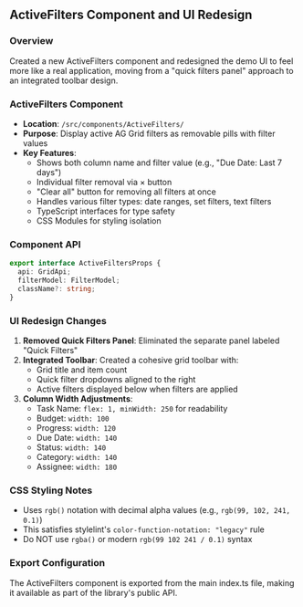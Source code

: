 ## ActiveFilters Component and UI Redesign

### Overview

Created a new ActiveFilters component and redesigned the demo UI to feel more like a real application, moving from a "quick filters panel" approach to an integrated toolbar design.

### ActiveFilters Component

- **Location**: `/src/components/ActiveFilters/`
- **Purpose**: Display active AG Grid filters as removable pills with filter values
- **Key Features**:
  - Shows both column name and filter value (e.g., "Due Date: Last 7 days")
  - Individual filter removal via × button
  - "Clear all" button for removing all filters at once
  - Handles various filter types: date ranges, set filters, text filters
  - TypeScript interfaces for type safety
  - CSS Modules for styling isolation

### Component API

```typescript
export interface ActiveFiltersProps {
  api: GridApi;
  filterModel: FilterModel;
  className?: string;
}
```

### UI Redesign Changes

1. **Removed Quick Filters Panel**: Eliminated the separate panel labeled "Quick Filters"
2. **Integrated Toolbar**: Created a cohesive grid toolbar with:
   - Grid title and item count
   - Quick filter dropdowns aligned to the right
   - Active filters displayed below when filters are applied
3. **Column Width Adjustments**:
   - Task Name: `flex: 1, minWidth: 250` for readability
   - Budget: `width: 100`
   - Progress: `width: 120`
   - Due Date: `width: 140`
   - Status: `width: 140`
   - Category: `width: 140`
   - Assignee: `width: 180`

### CSS Styling Notes

- Uses `rgb()` notation with decimal alpha values (e.g., `rgb(99, 102, 241, 0.1)`)
- This satisfies stylelint's `color-function-notation: "legacy"` rule
- Do NOT use `rgba()` or modern `rgb(99 102 241 / 0.1)` syntax

### Export Configuration

The ActiveFilters component is exported from the main index.ts file, making it available as part of the library's public API.
